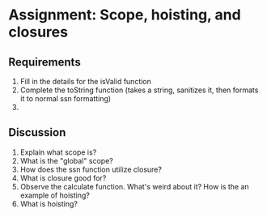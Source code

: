 # Assignment: Scope, hoisting, and closures

## Requirements

1. Fill in the details for the isValid function
2. Complete the toString function (takes a string, sanitizes it, then formats it to normal ssn formatting)
3. 



## Discussion

1. Explain what scope is?
2. What is the "global" scope?
3. How does the ssn function utilize closure?
4. What is closure good for?
5. Observe the calculate function.  What's weird about it?  How is the an example of hoisting?
6. What is hoisting?

